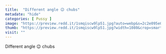 ```yaml
---
title:  "Different angle 😉 chubs"
metadate: "hide"
categories: [ Pussy ]
image: "https://preview.redd.it/1smqiscw9lp51.jpg?auto=webp&s=2c2e095e0d5b62a9711fda0f5e8e69adf3e84ad6"
thumb: "https://preview.redd.it/1smqiscw9lp51.jpg?width=1080&crop=smart&auto=webp&s=96177409e2e7fa14e3b8ac4840083e5f2d4dd67d"
visit: ""
---
```

Different angle 😉 chubs

